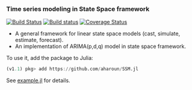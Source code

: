 ### Time series modeling in State Space framework

[![Build Status](https://travis-ci.com/aharoun/SSM.jl.svg?branch=master)](https://travis-ci.com/aharoun/SSM.jl)
[![Build status](https://ci.appveyor.com/api/projects/status/hqw2oel6135fengc?svg=true)](https://ci.appveyor.com/project/aharoun/ssm-jl)
[![Coverage Status](https://coveralls.io/repos/github/aharoun/SSM.jl/badge.svg?branch=master)](https://coveralls.io/github/aharoun/SSM.jl?branch=master)


* A general framework for linear state space models (cast, simulate, estimate, forecast). 
* An implementation of ARIMA(p,d,q) model in state space framework.

To use it, add the package to Julia:
``` julia
(v1.1) pkg> add https://github.com/aharoun/SSM.jl
```

See [example.jl](https://github.com/aharoun/SSM.jl/blob/master/example.jl) for details.